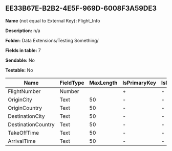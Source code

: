 ## EE33B67E-B2B2-4E5F-969D-6008F3A59DE3

**Name** (not equal to External Key)**:** Flight_Info

**Description:** n/a

**Folder:** Data Extensions/Testing Something/

**Fields in table:** 7

**Sendable:** No

**Testable:** No

| Name | FieldType | MaxLength | IsPrimaryKey | IsNullable | DefaultValue |
| --- | --- | --- | --- | --- | --- |
| FlightNumber | Number |  | + | - |  |
| OriginCity | Text | 50 | - | - |  |
| OriginCountry | Text | 50 | - | - |  |
| DestinationCity | Text | 50 | - | - |  |
| DestinationCountry | Text | 50 | - | - |  |
| TakeOffTime | Text | 50 | - | - |  |
| ArrivalTime | Text | 50 | - | - |  |
